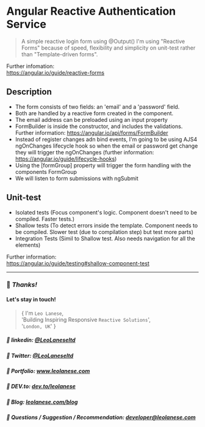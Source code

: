 # Angular Reactive Authentication Service

> A simple reactive login form using @Output()
I'm using "Reactive Forms" because of speed, flexibility and simplicity on unit-test rather than "Template-driven forms".

Further infomation:<br>
https://angular.io/guide/reactive-forms


## Description
- The form consists of two fields: an 'email' and a 'password' field. 
- Both are handled by a reactive form created in the component.
- The email address can be preloaded using an input property
- FormBuilder is inside the constructor, and includes the validations. Further information: https://angular.io/api/forms/FormBuilder
- Instead of register changes adn bind events, I'm going to be using AJS4 ngOnChanges lifecycle hook so when the
email or password get change they will trigger the ngOnChanges (further information: https://angular.io/guide/lifecycle-hooks)
- Using the [formGroup] property will trigger the form handling with the components FormGroup 
- We will listen to form submissions with ngSubmit

## Unit-test
- Isolated tests (Focus component's logic. Component doesn't need to be compiled. Faster tests.)
- Shallow tests (To detect errors inside the template. Component needs to be compiled. Slower test (due to compilation step) but test more parts)
- Integration Tests (Simil to Shallow test. Also needs navigation for all the elements)

Further information:<br>
https://angular.io/guide/testing#shallow-component-test

---
### :100: <i>Thanks!</i>
#### Let's stay in touch!

> { I'm `Leo Lanese`,<br>
   'Building Inspiring Responsive `Reactive Solutions`',<br>
   '`London, UK`' }<br>

##### :radio_button: linkedin: <a href="https://www.linkedin.com/in/leolanese/" target="_blank">@LeoLaneseltd</a>
##### :radio_button: Twitter: <a href="https://twitter.com/LeoLaneseltd" target="_blank">@LeoLaneseltd</a>
##### :radio_button: Portfolio: <a href="https://www.leolanese.com" target="_blank">www.leolanese.com</a>
##### :radio_button: DEV.to: <a href="https://www.dev.to/leolanese" target="_blank">dev.to/leolanese</a>
##### :radio_button: Blog: <a href="https://www.leolanese.com/blog" target="_blank">leolanese.com/blog</a>
##### :radio_button: Questions / Suggestion / Recommendation: developer@leolanese.com

